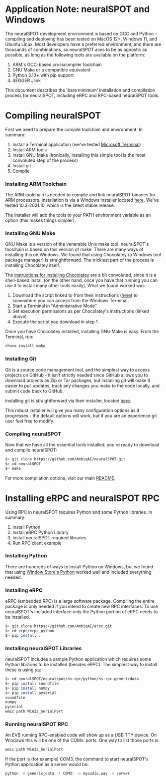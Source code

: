 # Application Note: neuralSPOT and Windows

The neuralSPOT development environment is based on GCC and Python - compiling and deploying has been tested on MacOS 12+, Windows 11, and Ubuntu Linux. Most developers have a preferred environment, and there are thousands of combinations, so neuralSPOT aims to be as agnostic as possible, as long as the following tools are available on the platform:

1. ARM's GCC-based crosscompiler toolchain
2. GNU Make or a compatible equivalent
3. Python 3.10+ with pip support
4. SEGGER Jlink

This document describes the 'bare minimum' installation and compilation process for neuralSPOT, including eRPC and RPC-based neuralSPOT tools.

# Compiling neuralSPOT

First we need to prepare the compile toolchain and environment. In summary:

1. Install a Terminal application (we've tested [Microsoft Terminal](https://apps.microsoft.com/store/detail/windows-terminal/9N0DX20HK701?hl=en-us&gl=us))
2. Install ARM tools
3. Install GNU Make (ironically, installing this simple tool is the most convoluted step of the process)
4. Install git
5. Compile

### Installing ARM Toolchain

The ARM toolchain is needed to compile and link neuralSPOT binaries for ARM processors. Installation is via a Windows Installer located [here](https://developer.arm.com/downloads/-/gnu-rm). We've tested 10.3-2021.10, which is the latest stable release.

The installer will add the tools to your PATH environment variable as an option (this makes things simpler).

### Installing GNU Make

GNU Make is a version of the venerable Unix make tool. neuralSPOT's toolchain is based on this version of make. There are many ways of installing this on Windows. We found that using Chocolatey (a Windows tool package manager) is straightforward. The trickiest part of the process is installing Chocolatey itself.

The [instructions for installing Chocolatey](https://chocolatey.org/install) are a bit convoluted, since it is a shell-based install (on the other hand, once you have that running you can use it to install many other tools easily). What we found worked was:

1. Download the script linked to from their instructions ([here](https://community.chocolatey.org/install.ps1)) to somewhere you can access from the Windows Terminal.
2. Start a Terminal in "Administrative Mode"
3. Set execution permissions as per Chocolatey's instructions (linked above)
4. Execute the script you download in step 1

Once you have Chocolatey installed, installing GNU Make is easy. From the Terminal, run:

```bash
choco install make
```

### Installing Git

Git is a source code management tool, and the simplest way to access projects on GitHub - it isn't strictly needed since GitHub allows you to download projects as Zip or Tar packages, but installing git will make it easier to pull updates, track any changes you make to the code locally, and submit code back to GitHub.

Installing git is straightforward via their installer, located [here](https://gitforwindows.org).

This robust installer will give you many configuration options as it progresses - the default options will work, but if you are an experience git user feel free to modify.

### Compiling neuralSPOT

Now that we have all the essential tools installed, you're ready to download and compile neuralSPOT:

```bash
$> git clone https://github.com/AmbiqAI/neuralSPOT.git
$> cd neuralSPOT
$> make
```

For more compilation options, visit our main [README](https://github.com/AmbiqAI/neuralSPOT).

# Installing eRPC and neuralSPOT RPC

Using RPC in neuralSPOT requires Python and some Python libraries. In summary:

1. Install Python
2. Install eRPC Python Library
3. Install neuralSPOT required libraries
4. Run RPC client example

### Installing Python

There are hundreds of ways to install Python on Windows, but we found that using [Window Store's Python](https://apps.microsoft.com/store/detail/python-310/9PJPW5LDXLZ5?hl=en-us&gl=us) worked well and included everything needed.

### Installing eRPC

eRPC (embedded RPC) is a large software package. Compiling the entire package is only needed if you intend to create new RPC interfaces. To use neuralSPOT's included interface only the Python portion of eRPC needs to be installed.

```bash
$> git clone https://github.com/AmbiqAI/erpc.git
$> cd erpc/erpc_python
$> pip install .
```

### Installing neuralSPOT Libraries

neuralSPOT includes a sample Python application which requires some Python libraries to be installed (besides eRPC). The simplest way to install these is using `pip`:

```bash
$> cd neuralSPOT/neuralspot/ns-rpc/python/ns-rpc-genericdata
$> pip install soundfile
$> pip install numpy
$> pip install pyserial
soundfile
numpy
pyserial
wmic path Win32_SerialPort

```

### Running neuralSPOT RPC

An EVB running RPC-enabled code will show up as a USB TTY device. On Windows this will be one of the COMx: ports. One way to list those ports is:

```bash
wmic path Win32_SerialPort
```

If the port is (for example) COM3, the command to start neuralSPOT's Python application as a server would be:

```bash
python -m generic_data -t COM3: -o myaudio.wav -m server
```



